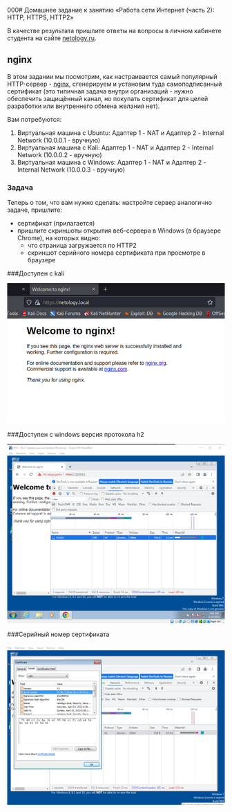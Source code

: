 000# Домашнее задание к занятию «Работа сети Интернет (часть 2): HTTP, HTTPS, HTTP2»

В качестве результата пришлите ответы на вопросы в личном кабинете студента на сайте [netology.ru](https://netology.ru).

## nginx

В этом задании мы посмотрим, как настраивается самый популярный HTTP-сервер - [nginx](https://www.nginx.com/), сгенерируем и установим туда самоподписанный сертификат (это типичная задача внутри организаций - нужно обеспечить защищённый канал, но покупать сертификат для целей разработки или внутреннего обмена желания нет).

Вам потребуются:
1. Виртуальная машина с Ubuntu: Адаптер 1 - NAT и Адаптер 2 - Internal Network (10.0.0.1 - вручную)
1. Виртуальная машина с Kali: Адаптер 1 - NAT и Адаптер 2 - Internal Network (10.0.0.2 - вручную) 
1. Виртуальная машина с Windows: Адаптер 1 - NAT и Адаптер 2 - Internal Network (10.0.0.3 - вручную) 

### Задача

Теперь о том, что вам нужно сделать: настройте сервер аналогично задаче, пришлите:
* сертификат (прилагается)
* пришлите скриншоты открытия веб-сервера в Windows (в браузере Chrome), на которых видно:
    * что страница загружается по HTTP2
    * скриншот серийного номера сертификата при просмотре в браузере

###Доступен с kali

![Скриншот](img/17/с%20кали%20nginx%20доступен.png)

###Доступен с windows версия протокола h2

![Скриншот](img/17/открытие%20в%20виндовы%20по%20http2.png)

###Серийный номер сертификата

![Скриншот](img/17/серийный%20номер%20сертификата.png)

